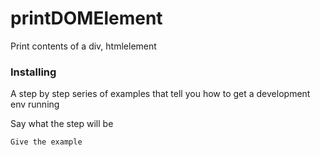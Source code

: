 # printDOMElement
Print contents of a div, htmlelement

### Installing

A step by step series of examples that tell you how to get a development env running

Say what the step will be

```
Give the example
```
